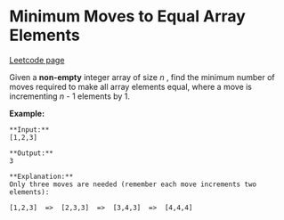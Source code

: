 # Minimum Moves to Equal Array Elements
[Leetcode page](https://leetcode.com/problems/minimum-moves-to-equal-array-elements/description)

Given a **non-empty** integer array of size _n_ , find the minimum number of
moves required to make all array elements equal, where a move is incrementing
_n_ \- 1 elements by 1.

**Example:**

    
    
    **Input:**
    [1,2,3]
    
    **Output:**
    3
    
    **Explanation:**
    Only three moves are needed (remember each move increments two elements):
    
    [1,2,3]  =>  [2,3,3]  =>  [3,4,3]  =>  [4,4,4]
    

